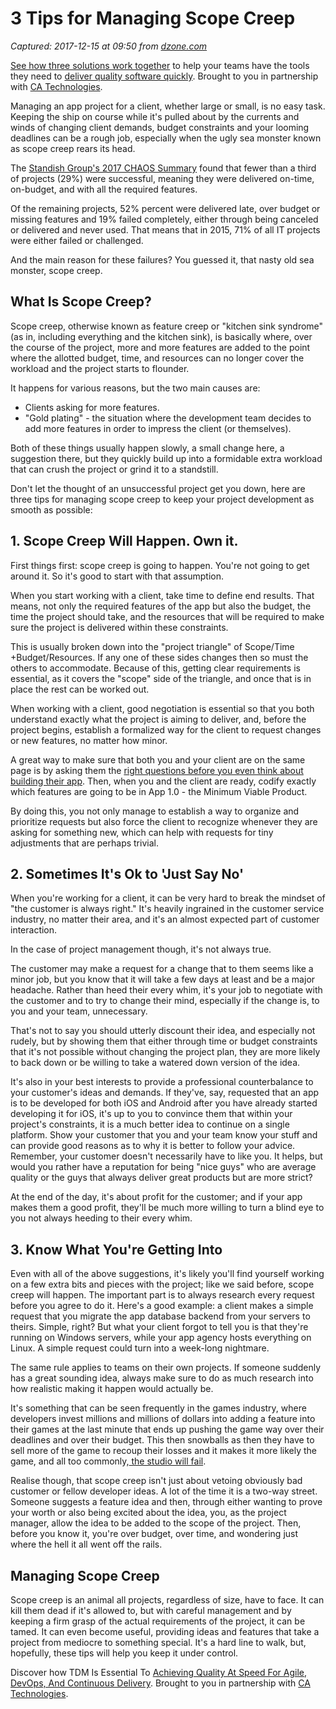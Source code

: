 # 3 Tips for Managing Scope Creep

_Captured: 2017-12-15 at 09:50 from [dzone.com](https://dzone.com/articles/3-tips-for-managing-scope-creep?edition=342156&utm_source=Daily%20Digest&utm_medium=email&utm_campaign=Daily%20Digest%202017-12-14)_

[See how three solutions work together](https://dzone.com/go?i=204124&u=https%3A%2F%2Fad.doubleclick.net%2Fddm%2Ftrackclk%2FN6040.130331DZONE%2FB11226848.150413346%3Bdc_trk_aid%3D321098505%3Bdc_trk_cid%3D81553809%3Bdc_lat%3D%3Bdc_rdid%3D%3Btag_for_child_directed_treatment%3D) to help your teams have the tools they need to [deliver quality software quickly](https://dzone.com/go?i=204124&u=https%3A%2F%2Fad.doubleclick.net%2Fddm%2Ftrackclk%2FN6040.130331DZONE%2FB11226848.150123399%3Bdc_trk_aid%3D321096583%3Bdc_trk_cid%3D81552442%3Bdc_lat%3D%3Bdc_rdid%3D%3Btag_for_child_directed_treatment%3D). Brought to you in partnership with [CA Technologies](https://dzone.com/go?i=204124&u=https%3A%2F%2Fad.doubleclick.net%2Fddm%2Ftrackclk%2FN6040.130331DZONE%2FB11226848.150413346%3Bdc_trk_aid%3D321098505%3Bdc_trk_cid%3D81553809%3Bdc_lat%3D%3Bdc_rdid%3D%3Btag_for_child_directed_treatment%3D).

Managing an app project for a client, whether large or small, is no easy task. Keeping the ship on course while it's pulled about by the currents and winds of changing client demands, budget constraints and your looming deadlines can be a rough job, especially when the ugly sea monster known as scope creep rears its head.

The [Standish Group's 2017 CHAOS Summary](https://www.pmiwdc.org/sites/default/files/presentations/201703/PMIW_LocalCommunity_Tysons_presentation_2017-02.pdf) found that fewer than a third of projects (29%) were successful, meaning they were delivered on-time, on-budget, and with all the required features.

Of the remaining projects, 52% percent were delivered late, over budget or missing features and 19% failed completely, either through being canceled or delivered and never used. That means that in 2015, 71% of all IT projects were either failed or challenged.

And the main reason for these failures? You guessed it, that nasty old sea monster, scope creep.

## What Is Scope Creep?

Scope creep, otherwise known as feature creep or "kitchen sink syndrome" (as in, including everything and the kitchen sink), is basically where, over the course of the project, more and more features are added to the point where the allotted budget, time, and resources can no longer cover the workload and the project starts to flounder.

It happens for various reasons, but the two main causes are:

  * Clients asking for more features.
  * "Gold plating" - the situation where the development team decides to add more features in order to impress the client (or themselves).

Both of these things usually happen slowly, a small change here, a suggestion there, but they quickly build up into a formidable extra workload that can crush the project or grind it to a standstill.

Don't let the thought of an unsuccessful project get you down, here are three tips for managing scope creep to keep your project development as smooth as possible:

## 1\. Scope Creep Will Happen. Own it.

First things first: scope creep is going to happen. You're not going to get around it. So it's good to start with that assumption.

When you start working with a client, take time to define end results. That means, not only the required features of the app but also the budget, the time the project should take, and the resources that will be required to make sure the project is delivered within these constraints.

This is usually broken down into the "project triangle" of Scope/Time +Budget/Resources. If any one of these sides changes then so must the others to accommodate. Because of this, getting clear requirements is essential, as it covers the "scope" side of the triangle, and once that is in place the rest can be worked out.

When working with a client, good negotiation is essential so that you both understand exactly what the project is aiming to deliver, and, before the project begins, establish a formalized way for the client to request changes or new features, no matter how minor.

A great way to make sure that both you and your client are on the same page is by asking them the [right questions before you even think about building their app](https://www.kumulos.com/2015/12/17/20-questions-to-ask-your-client-before-you-build-their-mobile-app/). Then, when you and the client are ready, codify exactly which features are going to be in App 1.0 - the Minimum Viable Product.

By doing this, you not only manage to establish a way to organize and prioritize requests but also force the client to recognize whenever they are asking for something new, which can help with requests for tiny adjustments that are perhaps trivial.

## 2\. Sometimes It's Ok to 'Just Say No'

When you're working for a client, it can be very hard to break the mindset of "the customer is always right." It's heavily ingrained in the customer service industry, no matter their area, and it's an almost expected part of customer interaction.

In the case of project management though, it's not always true.

The customer may make a request for a change that to them seems like a minor job, but you know that it will take a few days at least and be a major headache. Rather than heed their every whim, it's your job to negotiate with the customer and to try to change their mind, especially if the change is, to you and your team, unnecessary.

That's not to say you should utterly discount their idea, and especially not rudely, but by showing them that either through time or budget constraints that it's not possible without changing the project plan, they are more likely to back down or be willing to take a watered down version of the idea.

It's also in your best interests to provide a professional counterbalance to your customer's ideas and demands. If they've, say, requested that an app is to be developed for both iOS and Android after you have already started developing it for iOS, it's up to you to convince them that within your project's constraints, it is a much better idea to continue on a single platform. Show your customer that you and your team know your stuff and can provide good reasons as to why it is better to follow your advice. Remember, your customer doesn't necessarily have to like you. It helps, but would you rather have a reputation for being "nice guys" who are average quality or the guys that always deliver great products but are more strict?

At the end of the day, it's about profit for the customer; and if your app makes them a good profit, they'll be much more willing to turn a blind eye to you not always heeding to their every whim.

## 3\. Know What You're Getting Into

Even with all of the above suggestions, it's likely you'll find yourself working on a few extra bits and pieces with the project; like we said before, scope creep will happen. The important part is to always research every request before you agree to do it. Here's a good example: a client makes a simple request that you migrate the app database backend from your servers to theirs. Simple, right? But what your client forgot to tell you is that they're running on Windows servers, while your app agency hosts everything on Linux. A simple request could turn into a week-long nightmare.

The same rule applies to teams on their own projects. If someone suddenly has a great sounding idea, always make sure to do as much research into how realistic making it happen would actually be.

It's something that can be seen frequently in the games industry, where developers invest millions and millions of dollars into adding a feature into their games at the last minute that ends up pushing the game way over their deadlines and over their budget. This then snowballs as then they have to sell more of the game to recoup their losses and it makes it more likely the game, and all too commonly,[ the studio will fail](https://kotaku.com/remember-when-curt-schilling-ran-a-game-company-into-th-1772280172).

Realise though, that scope creep isn't just about vetoing obviously bad customer or fellow developer ideas. A lot of the time it is a two-way street. Someone suggests a feature idea and then, through either wanting to prove your worth or also being excited about the idea, you, as the project manager, allow the idea to be added to the scope of the project. Then, before you know it, you're over budget, over time, and wondering just where the hell it all went off the rails.

## Managing Scope Creep

Scope creep is an animal all projects, regardless of size, have to face. It can kill them dead if it's allowed to, but with careful management and by keeping a firm grasp of the actual requirements of the project, it can be tamed. It can even become useful, providing ideas and features that take a project from mediocre to something special. It's a hard line to walk, but, hopefully, these tips will help you keep it under control.

Discover how TDM Is Essential To [Achieving Quality At Speed For Agile, DevOps, And Continuous Delivery](https://dzone.com/go?i=204125&u=https%3A%2F%2Fad.doubleclick.net%2Fddm%2Ftrackclk%2FN6040.130331DZONE%2FB11226848.150413345%3Bdc_trk_aid%3D321095198%3Bdc_trk_cid%3D81552443%3Bdc_lat%3D%3Bdc_rdid%3D%3Btag_for_child_directed_treatment%3D). Brought to you in partnership with [CA Technologies](https://dzone.com/go?i=204125&u=https%3A%2F%2Fad.doubleclick.net%2Fddm%2Ftrackclk%2FN6040.130331DZONE%2FB11226848.150413345%3Bdc_trk_aid%3D321095198%3Bdc_trk_cid%3D81552443%3Bdc_lat%3D%3Bdc_rdid%3D%3Btag_for_child_directed_treatment%3D).

